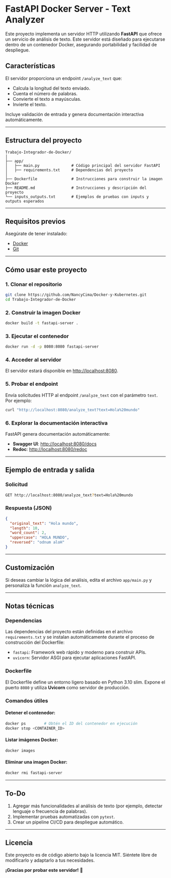 # **FastAPI Docker Server - Text Analyzer**  

Este proyecto implementa un servidor HTTP utilizando **FastAPI** que ofrece un servicio de análisis de texto. Este servidor está diseñado para ejecutarse dentro de un contenedor Docker, asegurando portabilidad y facilidad de despliegue.  

## **Características**  
El servidor proporciona un endpoint `/analyze_text` que:  
- Calcula la longitud del texto enviado.  
- Cuenta el número de palabras.  
- Convierte el texto a mayúsculas.  
- Invierte el texto.  

Incluye validación de entrada y genera documentación interactiva automáticamente.  

---

## **Estructura del proyecto**  
```
Trabajo-Integrador-de-Docker/
│
├── app/
│   ├── main.py              # Código principal del servidor FastAPI
│   ├── requirements.txt     # Dependencias del proyecto
│
├── Dockerfile               # Instrucciones para construir la imagen Docker
├── README.md                # Instrucciones y descripción del proyecto
└── inputs_outputs.txt       # Ejemplos de pruebas con inputs y outputs esperados
```

---

## **Requisitos previos**  
Asegúrate de tener instalado:  
- [Docker](https://www.docker.com/)  
- [Git](https://git-scm.com/)  

---

## **Cómo usar este proyecto**  

### 1. Clonar el repositorio  
```bash
git clone https://github.com/NancyCima/Docker-y-Kubernetes.git
cd Trabajo-Integrador-de-Docker
```

### 2. Construir la imagen Docker  
```bash
docker build -t fastapi-server .
```

### 3. Ejecutar el contenedor  
```bash
docker run -d -p 8080:8080 fastapi-server
```

### 4. Acceder al servidor  
El servidor estará disponible en [http://localhost:8080](http://localhost:8080).  

### 5. Probar el endpoint  
Envía solicitudes HTTP al endpoint `/analyze_text` con el parámetro `text`. Por ejemplo:  
```bash
curl "http://localhost:8080/analyze_text?text=Hola%20mundo"
```

### 6. Explorar la documentación interactiva  
FastAPI genera documentación automáticamente:  
- **Swagger UI**: [http://localhost:8080/docs](http://localhost:8080/docs)  
- **Redoc**: [http://localhost:8080/redoc](http://localhost:8080/redoc)  

---

## **Ejemplo de entrada y salida**  

### **Solicitud**  
```bash
GET http://localhost:8080/analyze_text?text=Hola%20mundo
```  

### **Respuesta (JSON)**  
```json
{
  "original_text": "Hola mundo",
  "length": 10,
  "word_count": 2,
  "uppercase": "HOLA MUNDO",
  "reversed": "odnum aloH"
}
```

---

## **Customización**  
Si deseas cambiar la lógica del análisis, edita el archivo `app/main.py` y personaliza la función `analyze_text`.  

---

## **Notas técnicas**  
### **Dependencias**  
Las dependencias del proyecto están definidas en el archivo `requirements.txt` y se instalan automáticamente durante el proceso de construcción del Dockerfile:  
- `fastapi`: Framework web rápido y moderno para construir APIs.  
- `uvicorn`: Servidor ASGI para ejecutar aplicaciones FastAPI.  

### **Dockerfile**  
El Dockerfile define un entorno ligero basado en Python 3.10 slim. Expone el puerto `8080` y utiliza **Uvicorn** como servidor de producción.  

### **Comandos útiles**  
#### Detener el contenedor:  
```bash
docker ps        # Obtén el ID del contenedor en ejecución
docker stop <CONTAINER_ID>
```  

#### Listar imágenes Docker:  
```bash
docker images
```  

#### Eliminar una imagen Docker:  
```bash
docker rmi fastapi-server
```  

---

## **To-Do**  
1. Agregar más funcionalidades al análisis de texto (por ejemplo, detectar lenguaje o frecuencia de palabras).  
2. Implementar pruebas automatizadas con `pytest`.  
3. Crear un pipeline CI/CD para despliegue automático.  

---

## **Licencia**  
Este proyecto es de código abierto bajo la licencia MIT. Siéntete libre de modificarlo y adaptarlo a tus necesidades.  

**¡Gracias por probar este servidor!** 🚀  
